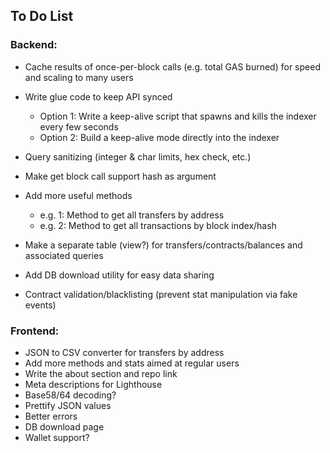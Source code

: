 ## To Do List

### Backend:

* Cache results of once-per-block calls (e.g. total GAS burned) for speed and scaling to many users
* Write glue code to keep API synced
	- Option 1: Write a keep-alive script that spawns and kills the indexer every few seconds
	- Option 2: Build a keep-alive mode directly into the indexer
* Query sanitizing (integer & char limits, hex check, etc.)
* Make get block call support hash as argument
* Add more useful methods
	- e.g. 1: Method to get all transfers by address
	- e.g. 2: Method to get all transactions by block index/hash

* Make a separate table (view?) for transfers/contracts/balances and associated queries
* Add DB download utility for easy data sharing
* Contract validation/blacklisting (prevent stat manipulation via fake events)

### Frontend:

* JSON to CSV converter for transfers by address
* Add more methods and stats aimed at regular users
* Write the about section and repo link
* Meta descriptions for Lighthouse
* Base58/64 decoding?
* Prettify JSON values
* Better errors
* DB download page
* Wallet support?

